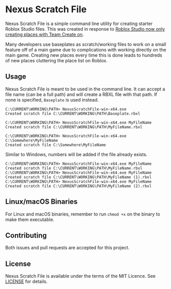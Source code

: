 # Nexus Scratch File
Nexus Scratch File is a simple command line utility for creating
starter Roblox Studio files. This was created in response to
[Roblox Studio now only creating places with Team Create on](https://devforum.roblox.com/t/beta-new-experiences-have-team-create-enabled/2019729).

Many developers use baseplates as scratch/working files to
work on a small feature off of a main game due to complications
with working directly on the main game. Creating new places
every time this is done leads to hundreds of new places cluttering
the place list on Roblox.

## Usage
Nexus Scratch File is meant to be used in the command line.
It can accept a file name (can be a full path) and will create
a RBXL file with that path. If none is specified, `Baseplate`
is used instead.

```
C:\CURRENT\WORKING\PATH> NexusScratchFile-win-x64.exe
Created scratch file C:\CURRENT\WORKING\PATH\Baseplate.rbxl

C:\CURRENT\WORKING\PATH> NexusScratchFile-win-x64.exe MyFileName
Created scratch file C:\CURRENT\WORKING\PATH\MyFileName.rbxl

C:\CURRENT\WORKING\PATH> NexusScratchFile-win-x64.exe C:\Somewhere\MyFileName
Created scratch file C:\Somewhere\MyFileName
```

Similar to Windows, numbers will be added if the file already exists.
```
C:\CURRENT\WORKING\PATH> NexusScratchFile-win-x64.exe MyFileName
Created scratch file C:\CURRENT\WORKING\PATH\MyFileName.rbxl
C:\CURRENT\WORKING\PATH> NexusScratchFile-win-x64.exe MyFileName
Created scratch file C:\CURRENT\WORKING\PATH\MyFileName (1).rbxl
C:\CURRENT\WORKING\PATH> NexusScratchFile-win-x64.exe MyFileName
Created scratch file C:\CURRENT\WORKING\PATH\MyFileName (2).rbxl
```

## Linux/macOS Binaries
For Linux and macOS binaries, remember to run `chmod +x` on
the binary to make them executable.

## Contributing
Both issues and pull requests are accepted for this project.

## License
Nexus Scratch File is available under the terms of the MIT 
Licence. See [LICENSE](LICENSE) for details.